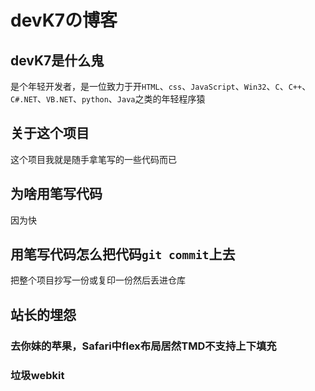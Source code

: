 # devK7の博客
## devK7是什么鬼
是个年轻开发者，是一位致力于开`HTML`、`css`、`JavaScript`、`Win32`、`C`、`C++`、`C#.NET`、`VB.NET`、`python`、`Java`之类的年轻程序猿
## 关于这个项目
这个项目我就是随手拿笔写的一些代码而已
## 为啥用笔写代码
因为快
## 用笔写代码怎么把代码`git commit`上去
把整个项目抄写一份或复印一份然后丢进仓库
## 站长的埋怨
### 去你妹的苹果，Safari中flex布局居然TMD不支持上下填充
### 垃圾webkit
